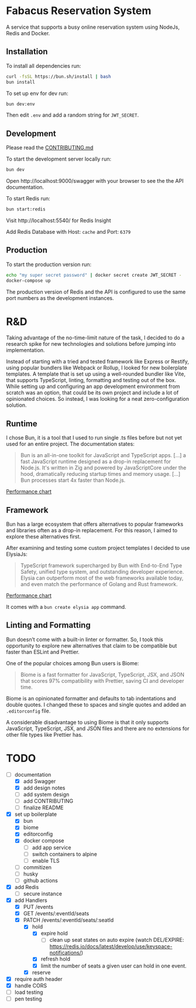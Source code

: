 # Fabacus Reservation System

A service that supports a busy online reservation system using NodeJs, Redis and Docker.

## Installation

To install all dependencies run:

```bash
curl -fsSL https://bun.sh/install | bash
bun install
```

To set up env for dev run:

```bash
bun dev:env
```

Then edit `.env` and add a random string for `JWT_SECRET`.

## Development

Please read the [CONTRIBUTING.md](./CONTRIBUTING.md)

To start the development server locally run:

```bash
bun dev
```

Open http://localhost:9000/swagger with your browser to see the the API documentation.

To start Redis run:

```bash
bun start:redis
```

Visit http://localhost:5540/ for Redis Insight

Add Redis Database with Host: `cache` and Port: `6379`

## Production

To start the production version run:

```bash
echo "my super secret password" | docker secret create JWT_SECRET -
docker-compose up
```

The production version of Redis and the API is configured to use the same port numbers as the development instances.

# R&D

Taking advantage of the no-time-limit nature of the task, I decided to do a research spike for new technologies and solutions before jumping into implementation.

Instead of starting with a tried and tested framework like Express or Restify, using popular bundlers like Webpack or Rollup, I looked for new boilerplate templates. A template that is set up using a well-rounded bundler like Vite, that supports TypeScript, linting, formatting and testing out of the box. While setting up and configuring an app development environment from scratch was an option, that could be its own project and include a lot of opinionated choices. So instead, I was looking for a neat zero-configuration solution.

## Runtime

I chose Bun, it is a tool that I used to run single .ts files before but not yet used for an entire project. The documentation states:

> Bun is an all-in-one toolkit for JavaScript and TypeScript apps. [...] a fast JavaScript runtime designed as a drop-in replacement for Node.js. It's written in Zig and powered by JavaScriptCore under the hood, dramatically reducing startup times and memory usage. [...] Bun processes start 4x faster than Node.js.

[Performance chart](https://twitter.com/jarredsumner/status/1499225725492076544)

## Framework

Bun has a large ecosystem that offers alternatives to popular frameworks and libraries often as a drop-in replacement. For this reason, I aimed to explore these alternatives first.

After examining and testing some custom project templates I decided to use ElysiaJs:

> TypeScript framework supercharged by Bun with End-to-End Type Safety, unified type system, and outstanding developer experience.
> Elysia can outperform most of the web frameworks available today, and even match the performance of Golang and Rust framework.

[Performance chart](https://elysiajs.com/at-glance.html#performance)

It comes with a `bun create elysia app` command.

## Linting and Formatting

Bun doesn’t come with a built-in linter or formatter. So, I took this opportunity to explore new alternatives that claim to be compatible but faster than ESLint and Prettier.

One of the popular choices among Bun users is Biome:

> Biome is a fast formatter for JavaScript, TypeScript, JSX, and JSON that scores 97% compatibility with Prettier, saving CI and developer time.

Biome is an opinionated formatter and defaults to tab indentations and double quotes. I changed these to spaces and single quotes and added an `.editorconfig` file.

A considerable disadvantage to using Biome is that it only supports JavaScript, TypeScript, JSX, and JSON files and there are no extensions for other file types like Prettier has.

# TODO

- [ ] documentation
  - [x] add Swagger
  - [x] add design notes
  - [ ] add system design
  - [ ] add CONTRIBUTING
  - [ ] finalize README
- [x] set up boilerplate
  - [x] bun
  - [x] biome
  - [x] editorconfig
  - [x] docker compose
    - [ ] add app service
    - [ ] switch containers to alpine
    - [ ] enable TLS
  - [ ] commitizen
  - [ ] husky
  - [ ] github actions
- [x] add Redis
  - [ ] secure instance
- [x] add Handlers
  - [x] PUT /events
  - [x] GET /events/:eventId/seats
  - [x] PATCH /events/:eventId/seats/:seatId
    - [x] hold
      - [x] expire hold
        - [ ] clean up seat states on auto expire (watch DEL/EXPIRE: https://redis.io/docs/latest/develop/use/keyspace-notifications/)
      - [x] refresh hold
      - [x] limit the number of seats a given user can hold in one event.
    - [x] reserve
- [x] require auth header
- [x] handle CORS
- [ ] load testing
- [ ] pen testing
